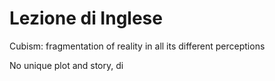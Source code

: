# Lezione di Inglese

Cubism: fragmentation of reality in all its different perceptions 


No unique plot and story, di
<!--stackedit_data:
eyJoaXN0b3J5IjpbLTIzMzgwMzg2N119
-->